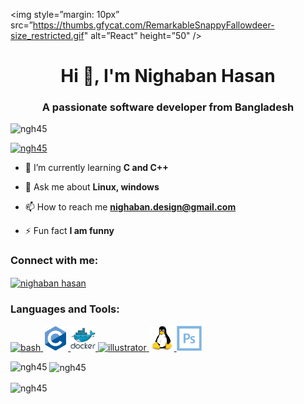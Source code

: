 <img style=”margin: 10px” src=”https://thumbs.gfycat.com/RemarkableSnappyFallowdeer-size_restricted.gif" alt=”React” height=”50" />
<h1 align="center">Hi 👋, I'm Nighaban Hasan</h1>
<h3 align="center">A passionate software developer from Bangladesh</h3>

<p align="left"> <img src="https://komarev.com/ghpvc/?username=ngh45&label=Profile%20views&color=0e75b6&style=flat" alt="ngh45" /> </p>

<p align="left"> <a href="https://github.com/ryo-ma/github-profile-trophy"><img src="https://github-profile-trophy.vercel.app/?username=ngh45" alt="ngh45" /></a> </p>

- 🌱 I’m currently learning **C and C++**

- 💬 Ask me about **Linux, windows**

- 📫 How to reach me **nighaban.design@gmail.com**

- ⚡ Fun fact **I am funny**

<h3 align="left">Connect with me:</h3>
<p align="left">
<a href="https://www.hackerrank.com/nighaban hasan" target="blank"><img align="center" src="https://raw.githubusercontent.com/rahuldkjain/github-profile-readme-generator/master/src/images/icons/Social/hackerrank.svg" alt="nighaban hasan" height="30" width="40" /></a>
</p>

<h3 align="left">Languages and Tools:</h3>
<p align="left"> <a href="https://www.gnu.org/software/bash/" target="_blank" rel="noreferrer"> <img src="https://www.vectorlogo.zone/logos/gnu_bash/gnu_bash-icon.svg" alt="bash" width="40" height="40"/> </a> <a href="https://www.cprogramming.com/" target="_blank" rel="noreferrer"> <img src="https://raw.githubusercontent.com/devicons/devicon/master/icons/c/c-original.svg" alt="c" width="40" height="40"/> </a> <a href="https://www.docker.com/" target="_blank" rel="noreferrer"> <img src="https://raw.githubusercontent.com/devicons/devicon/master/icons/docker/docker-original-wordmark.svg" alt="docker" width="40" height="40"/> </a> <a href="https://www.adobe.com/in/products/illustrator.html" target="_blank" rel="noreferrer"> <img src="https://www.vectorlogo.zone/logos/adobe_illustrator/adobe_illustrator-icon.svg" alt="illustrator" width="40" height="40"/> </a> <a href="https://www.linux.org/" target="_blank" rel="noreferrer"> <img src="https://raw.githubusercontent.com/devicons/devicon/master/icons/linux/linux-original.svg" alt="linux" width="40" height="40"/> </a> <a href="https://www.photoshop.com/en" target="_blank" rel="noreferrer"> <img src="https://raw.githubusercontent.com/devicons/devicon/master/icons/photoshop/photoshop-line.svg" alt="photoshop" width="40" height="40"/> </a> </p>

<p><img align="left" src="https://github-readme-stats.vercel.app/api/top-langs?username=ngh45&show_icons=true&locale=en&layout=compact" alt="ngh45" /></p>

<p>&nbsp;<img align="center" src="https://github-readme-stats.vercel.app/api?username=ngh45&show_icons=true&locale=en" alt="ngh45" /></p>

<p><img align="center" src="https://github-readme-streak-stats.herokuapp.com/?user=ngh45&" alt="ngh45" /></p>
